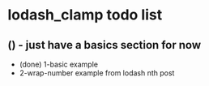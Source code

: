 # lodash\_clamp todo list

## () - just have a basics section for now
* (done) 1-basic example
* 2-wrap-number example from lodash nth post

